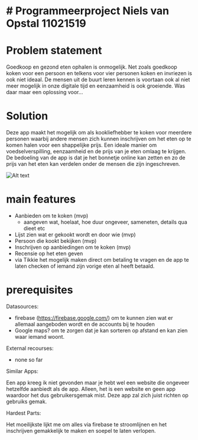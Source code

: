 # # Programmeerproject Niels van Opstal 11021519

# Problem statement

Goedkoop en gezond eten ophalen is onmogelijk. Net zoals goedkoop koken voor een persoon en telkens voor vier personen koken en invriezen is ook niet ideaal. De mensen uit de buurt leren kennen is voortaan ook al niet meer mogelijk in onze digitale tijd en eenzaamheid is ook groeiende. Was daar maar een oplossing voor...
# Solution

Deze app maakt het mogelijk om als kookliefhebber te koken voor meerdere personen waarbij andere mensen zich kunnen inschrijven om het eten op te komen halen voor een shappelijke prijs. Een ideale manier om voedselverspilling, eenzaamheid en de prijs van je eten omlaag te krijgen. De bedoeling van de app is dat je het bonnetje online kan zetten en zo de prijs van het eten kan verdelen onder de mensen die zijn ingeschreven. 

![Alt text](https://github.com/nielske31/lijstje/blob/master/doc/design_idea.png)

# main features

- Aanbieden om te koken (mvp)
    - aangeven wat, hoelaat, hoe duur ongeveer, sameneten, details qua dieet etc
- Lijst zien wat er gekookt wordt en door wie (mvp)
- Persoon die kookt bekijken (mvp)
- Inschrijven op aanbiedingen om te koken (mvp)
- Recensie op het eten geven 
- via Tikkie het mogelijk maken direct om betaling te vragen en de app te laten checken of iemand zijn vorige eten al heeft betaald.

# prerequisites

Datasources:

- firebase (https://firebase.google.com/) om te kunnen zien wat er allemaal aangeboden wordt en de accounts bij te houden
- Google maps? om te zorgen dat je kan sorteren op afstand en kan zien waar iemand woont.

External recourses:

- none so far

Similar Apps:

Een app kreeg ik niet gevonden maar je hebt wel een website die ongeveer hetzelfde aanbiedt als de app. Alleen, het is een website en geen app waardoor het dus gebruikersgemak mist. Deze app zal zich juist richten op gebruiks gemak.

Hardest Parts:

Het moeilijkste lijkt me om alles via firebase te stroomlijnen en het inschrijven gemakkelijk te maken en soepel te laten verlopen. 
